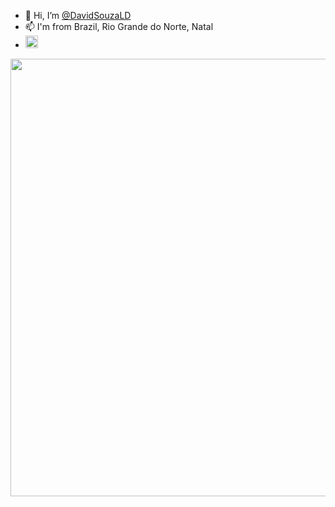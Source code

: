 - 👋 Hi, I’m <a href="https://github.com/DavidSouzaLD">@DavidSouzaLD</a>
- 📫 I'm from Brazil, Rio Grande do Norte, Natal
- <a href="https://www.linkedin.com/in/david-souza-583802233/">
  <img height="20px" width="20px" src="https://user-images.githubusercontent.com/100738882/232177264-05701731-7b9f-4f75-924a-8a212f89727d.png">
</a>

<img height="700em" src="https://raw.githubusercontent.com/gist/DavidSouzaLD/89b865ba488c09a977b1ad0530a95fa2/raw/0e934b4328d61a89a244dd2bf42ffe6ea530da72/Mobile%20(1).svg"/>


<!---
DavidSouzaLD/DavidSouzaLD is a ✨ special ✨ repository because its `README.md` (this file) appears on your GitHub profile.
You can click the Preview link to take a look at your changes.
--->
